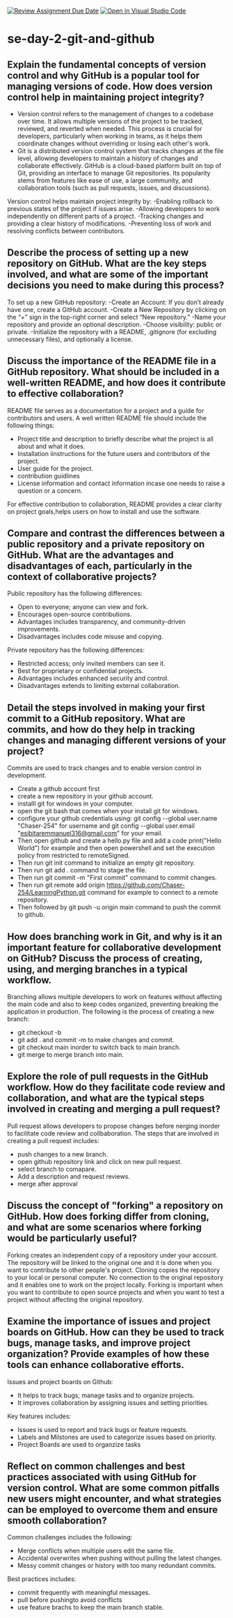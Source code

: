 [![Review Assignment Due Date](https://classroom.github.com/assets/deadline-readme-button-22041afd0340ce965d47ae6ef1cefeee28c7c493a6346c4f15d667ab976d596c.svg)](https://classroom.github.com/a/8wgCKhpZ)
[![Open in Visual Studio Code](https://classroom.github.com/assets/open-in-vscode-2e0aaae1b6195c2367325f4f02e2d04e9abb55f0b24a779b69b11b9e10269abc.svg)](https://classroom.github.com/online_ide?assignment_repo_id=18360937&assignment_repo_type=AssignmentRepo)
# se-day-2-git-and-github
## Explain the fundamental concepts of version control and why GitHub is a popular tool for managing versions of code. How does version control help in maintaining project integrity?
- Version control refers to the management of changes to a codebase over time. It allows multiple versions of the project to be tracked, reviewed, and reverted when needed. This process is crucial for developers, particularly when working in teams, as it helps them coordinate changes without overriding or losing each other's work.
- Git is a distributed version control system that tracks changes at the file level, allowing developers to maintain a history of changes and collaborate effectively. GitHub is a cloud-based platform built on top of Git, providing an interface to manage Git repositories. Its popularity stems from features like ease of use, a large community, and collaboration tools (such as pull requests, issues, and discussions).

Version control helps maintain project integrity by:
-Enabling rollback to previous states of the project if issues arise.
-Allowing developers to work independently on different parts of a project.
-Tracking changes and providing a clear history of modifications.
-Preventing loss of work and resolving conflicts between contributors.

## Describe the process of setting up a new repository on GitHub. What are the key steps involved, and what are some of the important decisions you need to make during this process?
To set up a new GitHub repository:
-Create an Account: If you don’t already have one, create a GitHub account.
-Create a New Repository by clicking on the “+” sign in the top-right corner and select “New repository.”
-Name your repository and provide an optional description.
-Choose visibility: public or private.
-Initialize the repository with a README, .gitignore (for excluding unnecessary files), and optionally a license.

## Discuss the importance of the README file in a GitHub repository. What should be included in a well-written README, and how does it contribute to effective collaboration?
README file serves as a documentation for a project and a guide for contributors and users. A well written README file should include the following things:
- Project title and description to briefly describe what the project is all about and what it does.
- Installation iinstructions for the future users and contributors of the project.
- User guide for the project.
-  contribution guidlines
-  License information and contact information incase one needs to raise a question or a concern.

For effective contribution to collaboration, README provides a clear clarity on project goals,helps users on how to install and use the software.

## Compare and contrast the differences between a public repository and a private repository on GitHub. What are the advantages and disadvantages of each, particularly in the context of collaborative projects?
Public repository has the following differences:
  - Open to everyone; anyone can view and fork.
  - Encourages open-source contributions.
  - Advantages includes transparency, and community-driven improvements.
  - Disadvantages includes code misuse and copying.
    
Private repository has the following differences:
   - Restricted access; only invited members can see it.
   - Best for proprietary or confidential projects.
   - Advantages includes enhanced security and control.
   - Disadvantages extends to limiting external collaboration.

## Detail the steps involved in making your first commit to a GitHub repository. What are commits, and how do they help in tracking changes and managing different versions of your project?

Commits are used to track changes and to enable version control in development.
- Create a github account first
- create a new repository in your github account.
- installl git for windows in your computer.
- open the git bash that comes when your install git for windows.
- configure your github credentials using: git config --global user.name "Chaser-254" for username and git config --global user.email "esibitaremmanuel316@gmail.com" for your email.
- Then open github and create a hello.py file and add a code print("Hello World") for example and then open powershell and set the execution policy from restricted to remoteSigned.
- Then run git init command to initialize an empty git repository.
- Then run git add . command to stage the file.
- Then run git commit -m "First commit" command to commit changes.
- Then run git remote add origin https://github.com/Chaser-254/LearningPython.git command for example to connect to a remote repository.
- Then followed by git push -u origin main command to push the commit to github.

## How does branching work in Git, and why is it an important feature for collaborative development on GitHub? Discuss the process of creating, using, and merging branches in a typical workflow.
Branching allows multiple developers to work on features without affecting the main code and also to keep codes organized, preventing breaking the application in production.
The following is the process of creating a new branch:
- git checkout -b <branch-name>
- git add . and commit -m <message> to make changes and commit.
- git checkout main inorder to switch back to main branch.
- git merge <branch-name> to merge branch into main.

## Explore the role of pull requests in the GitHub workflow. How do they facilitate code review and collaboration, and what are the typical steps involved in creating and merging a pull request?
Pull request allows developers to propose changes before nerging inorder to facilitate code review and collbaboration.
The steps that are involved in creating a pull request includes:
- push changes to a new branch.
- open github repository link and click on new pull request.
- select branch to comapare.
- Add a description and request reviews.
- merge after approval

## Discuss the concept of "forking" a repository on GitHub. How does forking differ from cloning, and what are some scenarios where forking would be particularly useful?

Forking creates an independent copy of a repository under your account. The repository will be linked to the original one and it is done when you want to contribute to other people's project.
Cloning copies the repository to your local or personal computer. No connection to the original repository and it enables one to work on the project locally.
Forking is important when you want to contribute to open source projects and when you want to test a project without affecting the original repository.

## Examine the importance of issues and project boards on GitHub. How can they be used to track bugs, manage tasks, and improve project organization? Provide examples of how these tools can enhance collaborative efforts.
Issues and project boards on Github: 
- It helps to track bugs, manage tasks and to organize projects.
- It improves collaboration by assigning issues and setting priorities.

Key features includes:
- Issues is used to report and track bugs or feature requests.
- Labels and Milstones are used to categorize issues based on priority.
- Project Boards are used to organzize tasks


## Reflect on common challenges and best practices associated with using GitHub for version control. What are some common pitfalls new users might encounter, and what strategies can be employed to overcome them and ensure smooth collaboration?

Common challenges includes the following:
- Merge conflicts when multiple users edit the same file.
- Accidental overwrites when pushing without pulling the latest changes.
- Messy commit changes or history with too many redundant commits.

Best practices includes:
- commit frequently with meaningful messages.
- pull before pushingto avoid conflicts
- use feature brachs to keep the main branch stable.
